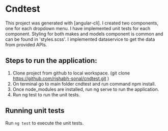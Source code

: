 # Cndtest
This project was generated with [angular-cli].
I created two components, one for each dropdown menu.
I have implemented unit tests for each component.
Styling for both makes and models component is common and can be found in 'styles.scss'.
I implemented dataservice to get the data from provided APIs.

## Steps to run the application:
1. Clone project from github to local workspace. (git clone https://github.com/rishabh-sonal/cndtest.git )
2. On terminal go to main folder cndtest and run command npm install.
3. Once node_modules are installed, run ng serve to run the application.
4. Run ng test to run the unit tests.



## Running unit tests
Run `ng test` to execute the unit tests.
